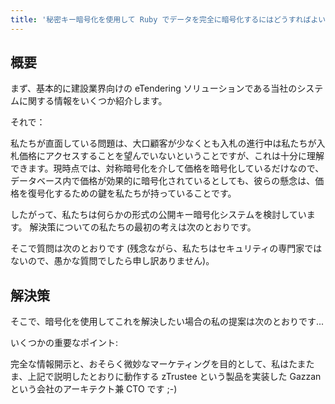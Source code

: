 ```yaml
---
title: '秘密キー暗号化を使用して Ruby でデータを完全に暗号化するにはどうすればよいですか?'
---
```


## 概要
まず、基本的に建設業界向けの eTendering ソリューションである当社のシステムに関する情報をいくつか紹介します。

それで：

私たちが直面している問題は、大口顧客が少なくとも入札の進行中は私たちが入札価格にアクセスすることを望んでいないということですが、これは十分に理解できます。現時点では、対称暗号化を介して価格を暗号化しているだけなので、データベース内で価格が効果的に暗号化されているとしても、彼らの懸念は、価格を復号化するための鍵を私たちが持っていることです。

したがって、私たちは何らかの形式の公開キー暗号化システムを検討しています。
解決策についての私たちの最初の考えは次のとおりです。

そこで質問は次のとおりです (残念ながら、私たちはセキュリティの専門家ではないので、愚かな質問でしたら申し訳ありません)。

## 解決策
そこで、暗号化を使用してこれを解決したい場合の私の提案は次のとおりです...

いくつかの重要なポイント:

完全な情報開示と、おそらく微妙なマーケティングを目的として、私はたまたま、上記で説明したとおりに動作する zTrustee という製品を実装した Gazzan という会社のアーキテクト兼 CTO です ;-)

